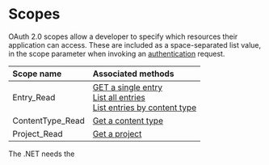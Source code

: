 # Scopes

OAuth 2.0 scopes allow a developer to specify which resources their application can access. These are included as a space-separated list value, in the scope parameter when invoking an [authentication](./authentication.md) request.

| Scope name | Associated methods |
|:-|:-|
| Entry_Read | [GET a single entry](/key-concepts/get-entry.md)<br />[List all entries ](/accessing/list-entries.md#list-all-entries)<br />[List entries by content type](/key-concepts/list-entries.md#list-entries-by-content-type) |
| ContentType_Read | [Get a content type](/key-concepts/get-contenttype.md) |
| Project_Read | [Get a project](/key-concepts/get-project.md) |

The .NET needs the